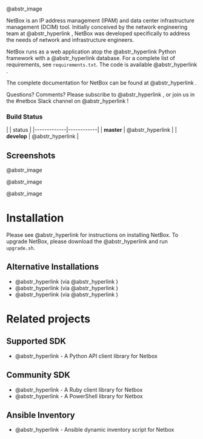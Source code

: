 @abstr_image 

NetBox is an IP address management (IPAM) and data center infrastructure management (DCIM) tool. Initially conceived by the network engineering team at @abstr_hyperlink , NetBox was developed specifically to address the needs of network and infrastructure engineers.

NetBox runs as a web application atop the @abstr_hyperlink Python framework with a @abstr_hyperlink database. For a complete list of requirements, see `requirements.txt`. The code is available @abstr_hyperlink .

The complete documentation for NetBox can be found at @abstr_hyperlink .

Questions? Comments? Please subscribe to @abstr_hyperlink , or join us in the #netbox Slack channel on @abstr_hyperlink !

### Build Status

| | status | |-------------|------------| | **master** | @abstr_hyperlink | | **develop** | @abstr_hyperlink |

## Screenshots

@abstr_image 

@abstr_image 

@abstr_image 

# Installation

Please see @abstr_hyperlink for instructions on installing NetBox. To upgrade NetBox, please download the @abstr_hyperlink and run `upgrade.sh`.

## Alternative Installations

  * @abstr_hyperlink (via @abstr_hyperlink )
  * @abstr_hyperlink (via @abstr_hyperlink )
  * @abstr_hyperlink (via @abstr_hyperlink )



# Related projects

## Supported SDK

  * @abstr_hyperlink - A Python API client library for Netbox



## Community SDK

  * @abstr_hyperlink - A Ruby client library for Netbox
  * @abstr_hyperlink - A PowerShell library for Netbox



## Ansible Inventory

  * @abstr_hyperlink - Ansible dynamic inventory script for Netbox


